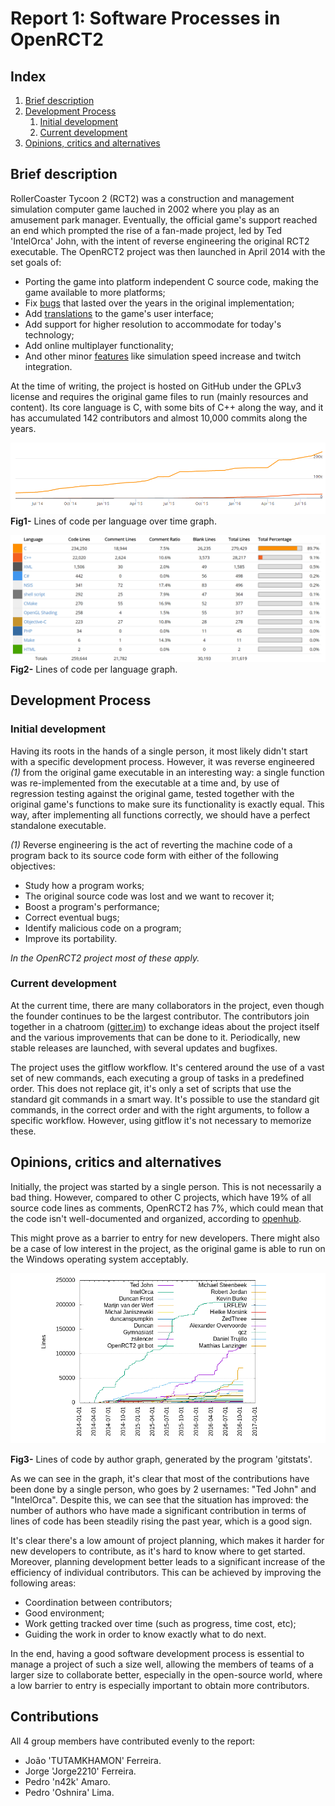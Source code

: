 # Report 1: Software Processes in OpenRCT2

## Index
1. [Brief description](#brief)
2. [Development Process](#development_process)
	1. [Initial development](#initial_development)
	2. [Current development](#current_development)
3. [Opinions, critics and alternatives](#opinions)

## Brief description <a name="brief"></a>
RollerCoaster Tycoon 2 (RCT2) was a construction and management simulation computer game lauched in 2002 where you play as an amusement park manager. Eventually, the official game's support reached an end which prompted the rise of a fan-made project, led by Ted 'IntelOrca' John, with the intent of reverse engineering the original RCT2 executable.
The OpenRCT2 project was then launched in April 2014 with the set goals of:
* Porting the game into platform independent C source code, making the game available to more platforms;
* Fix [bugs][1] that lasted over the years in the original implementation;
* Add [translations][2] to the game's user interface;
* Add support for higher resolution to accommodate for today's technology;
* Add online multiplayer functionality;
* And other minor [features][3] like simulation speed increase and twitch integration.

[1]: https://github.com/OpenRCT2/OpenRCT2/wiki/Found-bugs-and-limitations-in-RCT2
[2]: https://github.com/OpenRCT2/OpenRCT2/wiki/Language-support
[3]: http://openrct2.org/features

At the time of writing, the project is hosted on GitHub under the GPLv3 license and requires the original game files to run (mainly resources and content). Its core language is C, with some bits of C++ along the way, and it has accumulated 142 contributors and almost 10,000 commits along the years.

![alt tag](https://raw.githubusercontent.com/n42k/OpenRCT2/develop/reports/Images/lines_of_code_by_language_over_time.png)
**Fig1-** Lines of code per language over time graph.

![alt tag](https://raw.githubusercontent.com/n42k/OpenRCT2/develop/reports/Images/lines_of_code_by_language.png)
**Fig2-** Lines of code per language graph.

## Development Process <a name="development_process"></a>
### Initial development <a name="initial_development"></a>
Having its roots in the hands of a single person, it most likely didn't start with a specific development process. However, it was reverse engineered *(1)* from the original game executable in an interesting way: a single function was re-implemented from the executable at a time and, by use of regression testing against the original game, tested together with the original game's functions to make sure its functionality is exactly equal. This way, after implementing all functions correctly, we should have a perfect standalone executable.


*(1)* Reverse engineering is the act of reverting the machine code of a program back to its source code form with either of the following objectives:
* Study how a program works;
* The original source code was lost and we want to recover it;
* Boost a program's performance;
* Correct eventual bugs;
* Identify malicious code on a program;
* Improve its portability.

*In the OpenRCT2 project most of these apply.*


### Current development <a name="current_development"></a>
At the current time, there are many collaborators in the project, even though the founder continues to be the largest contributor. The contributors join together in a chatroom ([gitter.im](https://gitter.im/OpenRCT2/OpenRCT2)) to exchange ideas about the project itself and the various improvements that can be done to it.
Periodically, new stable releases are launched, with several updates and bugfixes.

The project uses the gitflow workflow. It's centered around the use of a vast set of new commands, each executing a group of tasks in a predefined order. This does not replace git, it's only a set of scripts that use the standard git commands in a smart way. It's possible to use the standard git commands, in the correct order and with the right arguments, to follow a specific workflow. However, using gitflow it's not necessary to memorize these.

## Opinions, critics and alternatives <a name="opinions"></a>
Initially, the project was started by a single person. This is not necessarily a bad thing. However, compared to other C projects, which have 19% of all source code lines as comments, OpenRCT2 has 7%, which could mean that the code isn't well-documented and organized, according to [openhub](https://www.openhub.net/p/OpenRCT2/factoids#FactoidCommentsVeryLow).

This might prove as a barrier to entry for new developers. There might also be a case of low interest in the project, as the original game is able to run on the Windows operating system acceptably.

![alt tag](Images/lines_of_code_by_author.png)

**Fig3-** Lines of code by author graph, generated by the program 'gitstats'.

As we can see in the graph, it's clear that most of the contributions have been done by a single person, who goes by 2 usernames: "Ted John" and "IntelOrca". Despite this, we can see that the situation has improved: the number of authors who have made a significant contribution in terms of lines of code has been steadily rising the past year, which is a good sign.

It's clear there's a low amount of project planning, which makes it harder for new developers to contribute, as it's hard to know where to get started.
Moreover, planning development better leads to a significant increase of the efficiency of individual contributors. This can be achieved by improving the following areas:
* Coordination between contributors;
* Good environment;
* Work getting tracked over time (such as progress, time cost, etc);
* Guiding the work in order to know exactly what to do next.

In the end, having a good software development process is essential to manage a project of such a size well, allowing the members of teams of a larger size to collaborate better, especially in the open-source world, where a low barrier to entry is especially important to obtain more contributors.

## Contributions
All 4 group members have contributed evenly to the report:

* João 'TUTAMKHAMON' Ferreira.
* Jorge 'Jorge2210' Ferreira.
* Pedro 'n42k' Amaro.
* Pedro 'Oshnira' Lima.
